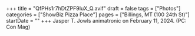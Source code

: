 +++
title = "QfPHs1r7hDtZPF9IuX_Q.avif"
draft = false
tags = ["Photos"]
categories = ["ShowBiz Pizza Place"]
pages = ["Billings, MT (100 24th St)"]
startDate = ""
+++
Jasper T. Jowls animatronic on February 11, 2024. (PC: Con Mag)

